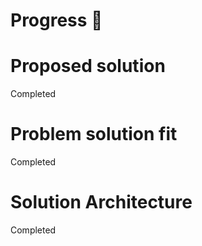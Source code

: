 # Progress 📝

# Proposed solution
Completed

# Problem solution fit
Completed

# Solution Architecture
Completed
